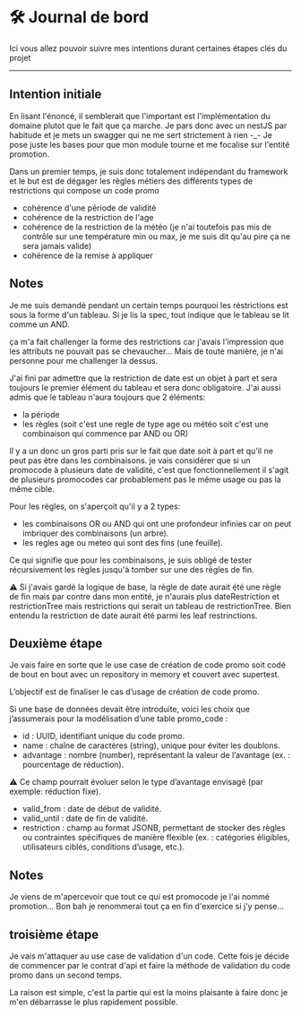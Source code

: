 # 🛠️ Journal de bord

Ici vous allez pouvoir suivre mes intentions durant certaines étapes clés du projet

---

## Intention initiale

En lisant l'énoncé, il semblerait que l'important est l'implémentation du domaine plutot que le fait que ça marche.
Je pars donc avec un nestJS par habitude et je mets un swagger qui ne me sert strictement à rien -\_-
Je pose juste les bases pour que mon module tourne et me focalise sur l'entité promotion.

Dans un premier temps, je suis donc totalement indépendant du framework et le but est de dégager les règles métiers des différents types de restrictions qui compose un code promo

- cohérence d'une période de validité
- cohérence de la restriction de l'age
- cohérence de la restriction de la météo (je n'ai toutefois pas mis de contrôle sur une température min ou max, je me suis dit qu'au pire ça ne sera jamais valide)
- cohérence de la remise à appliquer

## Notes

Je me suis demandé pendant un certain temps pourquoi les réstrictions est sous la forme d'un tableau. Si je lis la spec, tout indique que le tableau se lit comme un AND.

ça m'a fait challenger la forme des restrictions car j'avais l'impression que les attributs ne pouvait pas se chevaucher... Mais de toute manière, je n'ai personne pour me challenger la dessus.

J'ai fini par admettre que la restriction de date est un objet à part et sera toujours le premier élément du tableau et sera donc obligatoire.
J'ai aussi admis que le tableau n'aura toujours que 2 éléments:

- la période
- les règles (soit c'est une regle de type age ou météo soit c'est une combinaison qui commence par AND ou OR)

Il y a un donc un gros parti pris sur le fait que date soit à part et qu'il ne peut pas être dans les combinaisons.
je vais considérer que si un promocode à plusieurs date de validité, c'est que fonctionnellement il s'agit de plusieurs promocodes car probablement pas le même usage ou pas la même cible.

Pour les règles, on s'aperçoit qu'il y a 2 types:

- les combinaisons OR ou AND qui ont une profondeur infinies car on peut imbriquer des combinaisons (un arbre).
- les regles age ou meteo qui sont des fins (une feuille).

Ce qui signifie que pour les combinaisons, je suis obligé de tester récursivement les règles jusqu'à tomber sur une des règles de fin.

⚠️ Si j'avais gardé la logique de base, la règle de date aurait été une règle de fin mais par contre dans mon entité, je n'aurais plus dateRestriction et restrictionTree mais restrictions qui serait un tableau de restrictionTree. Bien entendu la restriction de date aurait été parmi les leaf restrinctions.

## Deuxième étape

Je vais faire en sorte que le use case de création de code promo soit codé de bout en bout avec un repository in memory et couvert avec supertest.

L’objectif est de finaliser le cas d’usage de création de code promo.

Si une base de données devait être introduite, voici les choix que j’assumerais pour la modélisation d’une table promo_code :

- id : UUID, identifiant unique du code promo.
- name : chaîne de caractères (string), unique pour éviter les doublons.
- advantage : nombre (number), représentant la valeur de l’avantage (ex. : pourcentage de réduction).

⚠️ Ce champ pourrait évoluer selon le type d’avantage envisagé (par exemple: réduction fixe).

- valid_from : date de début de validité.
- valid_until : date de fin de validité.
- restriction : champ au format JSONB, permettant de stocker des règles ou contraintes spécifiques de manière flexible (ex. : catégories éligibles, utilisateurs ciblés, conditions d’usage, etc.).

## Notes

Je viens de m'apercevoir que tout ce qui est promocode je l'ai nommé promotion... Bon bah je renommerai tout ça en fin d'exercice si j'y pense...

## troisième étape

Je vais m'attaquer au use case de validation d'un code. Cette fois je décide de commencer par le contrat d'api et faire la méthode de validation du code promo dans un second temps.

La raison est simple, c'est la partie qui est la moins plaisante à faire donc je m'en débarrasse le plus rapidement possible.
